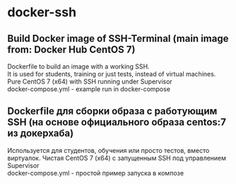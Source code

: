 # docker-ssh
## Build Docker image of SSH-Terminal (main image from: Docker Hub CentOS 7)  
Dockerfile to build an image with a working SSH.  
It is used for students, training or just tests, instead of virtual machines. Pure CentOS 7 (x64) with SSH running under Supervisor  
docker-compose.yml - example run in docker-compose  
  
## Dockerfile для сборки образа с работующим SSH (на основе официального образа centos:7 из докерхаба)  
Используется для студентов, обучения или просто тестов, вместо виртуалок. Чистая CentOS 7 (x64) с запущенным SSH под управлением Supervisor  
docker-compose.yml - простой пример запуска в композе
